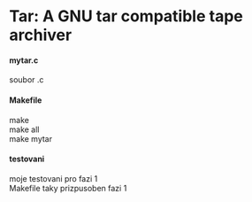 # Tar: A GNU tar compatible tape archiver

#### mytar.c
soubor .c

#### Makefile
make \
make all \
make mytar

#### testovani
moje testovani pro fazi 1 \
Makefile taky prizpusoben fazi 1

